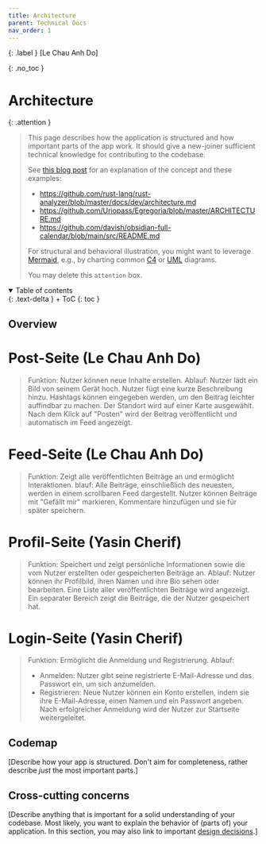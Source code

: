 ```yaml
---
title: Architecture
parent: Technical Docs
nav_order: 1
---
```


{: .label }
[Le Chau Anh Do]

{: .no_toc }
# Architecture

{: .attention }
> This page describes how the application is structured and how important parts of the app work. It should give a new-joiner sufficient technical knowledge for contributing to the codebase.
> 
> See [this blog post](https://matklad.github.io/2021/02/06/ARCHITECTURE.md.html) for an explanation of the concept and these examples:
>
> + <https://github.com/rust-lang/rust-analyzer/blob/master/docs/dev/architecture.md>
> + <https://github.com/Uriopass/Egregoria/blob/master/ARCHITECTURE.md>
> + <https://github.com/davish/obsidian-full-calendar/blob/main/src/README.md>
> 
> For structural and behavioral illustration, you might want to leverage [Mermaid](../ui-components.md), e.g., by charting common [C4](https://c4model.com/) or [UML](https://www.omg.org/spec/UML) diagrams.
> 
>
> You may delete this `attention` box.

<details open markdown="block">
{: .text-delta }
<summary>Table of contents</summary>
+ ToC
{: toc }
</details>

## Overview

# Post-Seite (Le Chau Anh Do)
>Funktion: Nutzer können neue Inhalte erstellen.
>Ablauf:
>Nutzer lädt ein Bild von seinem Gerät hoch.
>Nutzer fügt eine kurze Beschreibung hinzu.
>Hashtags können eingegeben werden, um den Beitrag leichter auffindbar zu machen.
>Der Standort wird auf einer Karte ausgewählt.
>Nach dem Klick auf "Posten" wird der Beitrag veröffentlicht und automatisch im Feed angezeigt.

# Feed-Seite (Le Chau Anh Do)
>Funktion: Zeigt alle veröffentlichten Beiträge an und ermöglicht Interaktionen.
>blauf:
>Alle Beiträge, einschließlich des neuesten, werden in einem scrollbaren Feed dargestellt.
>Nutzer können Beiträge mit "Gefällt mir" markieren, Kommentare hinzufügen und sie für später speichern.

# Profil-Seite (Yasin Cherif)
>Funktion: Speichert und zeigt persönliche Informationen sowie die vom Nutzer erstellten oder gespeicherten Beiträge an.
>Ablauf:
>Nutzer können ihr Profilbild, ihren Namen und ihre Bio sehen oder bearbeiten.
>Eine Liste aller veröffentlichten Beiträge wird angezeigt.
>Ein separater Bereich zeigt die Beiträge, die der Nutzer gespeichert hat.

# Login-Seite (Yasin Cherif)
>Funktion: Ermöglicht die Anmeldung und Registrierung.
>Ablauf:
> - Anmelden:
>Nutzer gibt seine registrierte E-Mail-Adresse und das Passwort ein, um sich anzumelden.
> - Registrieren:
Neue Nutzer können ein Konto erstellen, indem sie ihre E-Mail-Adresse, einen Namen und ein Passwort angeben.
Nach erfolgreicher Anmeldung wird der Nutzer zur Startseite weitergeleitet.

## Codemap

[Describe how your app is structured. Don't aim for completeness, rather describe *just* the most important parts.]

## Cross-cutting concerns

[Describe anything that is important for a solid understanding of your codebase. Most likely, you want to explain the behavior of (parts of) your application. In this section, you may also link to important [design decisions](../design-decisions.md).]
